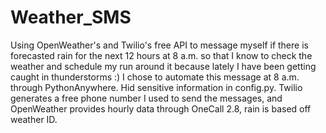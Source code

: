 # Weather_SMS
Using OpenWeather's and Twilio's free API to message myself if there is forecasted rain for the next 12 hours at 8 a.m. so that I know to check the weather and schedule my run around it because lately I have been getting caught in thunderstorms :) 
I chose to automate this message at 8 a.m. through PythonAnywhere. Hid sensitive information in config.py. Twilio generates a free phone number I used to send the messages, and OpenWeather provides hourly data through OneCall 2.8, rain is based off weather ID.
